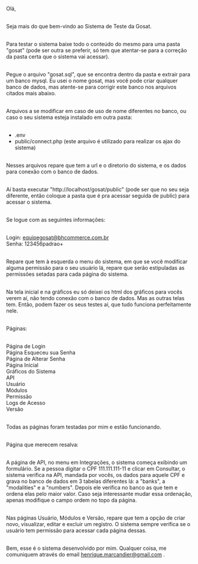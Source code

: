 Olá,<br><br>

Seja mais do que bem-vindo ao Sistema de Teste da Gosat.<br><br>

Para testar o sistema baixe todo o conteúdo do mesmo para uma pasta "gosat" (pode ser outra se preferir, só tem que atentar-se para a correção da pasta certa que o sistema vai acessar).<br><br>

Pegue o arquivo "gosat.sql", que se encontra dentro da pasta e extrair para um banco mysql. Eu usei o nome gosat, mas você pode criar qualquer banco de dados, mas atente-se para corrigir este banco nos arquivos citados mais abaixo.<br><br>

Arquivos a se modificar em caso de uso de nome diferentes no banco, ou caso o seu sistema esteja instalado em outra pasta:<br><br>

- .env<br>
- public/connect.php (este arquivo é utilizado para realizar os ajax do sistema)<br><br>

Nesses arquivos repare que tem a url e o diretorio do sistema, e os dados para conexão com o banco de dados.<br><br>

Aí basta executar "http://localhost/gosat/public" (pode ser que no seu seja diferente, então coloque a pasta que é pra acessar seguida de public) para acessar o sistema.<br><br>

Se logue com as seguintes informações:<br><br>

Login: equipegosat@bhcommerce.com.br<br>
Senha: 123456padrao+<br><br>

Repare que tem à esquerda o menu do sistema, em que se você modificar alguma permissão para o seu usuário lá, repare que serão estipuladas as permissões setadas para cada página do sistema.<br><br>

Na tela inicial e na gráficos eu só deixei os html dos gráficos para vocês verem aí, não tendo conexão com o banco de dados. Mas as outras telas tem. Então, podem fazer os seus testes aí, que tudo funciona perfeitamente nele.<br><br>

Páginas:<br><br>

Página de Login<br>
Página Esqueceu sua Senha<br>
Página de Alterar Senha<br>
Página Inicial<br>
Gráficos do Sistema<br>
API<br>
Usuário<br>
Módulos<br>
Permissão<br>
Logs de Acesso<br>
Versão<br><br>

Todas as páginas foram testadas por mim e estão funcionando.<br><br>

Página que merecem resalva:<br><br>

A página de API, no menu em Integrações, o sistema começa exibindo um formulário. Se a pessoa digitar o CPF 111.111.111-11 e clicar em Consultar, o sistema verifica na API, mandada por vocês, os dados para aquele CPF e grava no banco de dados em 3 tabelas diferentes lá: a "banks", a "modalities" e a "numbers". Depois ele verifica no banco as que tem e ordena elas pelo maior valor. Caso seja interessante mudar essa ordenação, apenas modifique o campo ordem no topo da página.<br><br>

Nas páginas Usuário, Módulos e Versão, repare que tem a opção de criar novo, visualizar, editar e excluir um registro. O sistema sempre verifica se o usuário tem permissão para acessar cada página dessas.<br><br>

Bem, esse é o sistema desenvolvido por mim. Qualquer coisa, me comuniquem através do email henrique.marcandier@gmail.com .